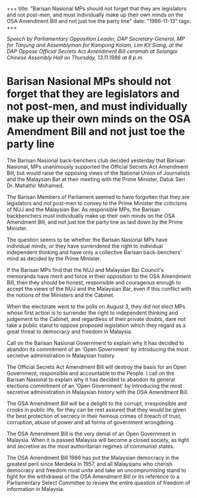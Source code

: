 +++ 
title: "Barisan Nasional MPs should not forget that they are legislators and not post-men, and must individually make up their own minds on the OSA Amendment Bill and not just toe the party line"
date: "1986-11-13"
tags:
+++

_Speech by Parliamentary Opposition Leader, DAP Secretary-General, MP for Tanjung and Assemblyman  for Kampong Kolam, Lim Kit Siang, at the DAP Oppose Official Secrets Act Amendment Bill ceramah at Selangor Chinese Assembly Hall on Thursday, 13.11.1986 at 8 p.m._

# Barisan Nasional MPs should not forget that they are legislators and not post-men, and must individually make up their own minds on the OSA Amendment Bill and not just toe the party line

The Barisan Nasional back-benchers club decided yesterday that Barisan Nasional, MPs unanimously supported the Official Secrets Act Amendment Bill, but would raise the opposing views of the National Union of Journalists and the Malaysian Bar at their meeting with the Prime Minister, Datuk Seri Dr. Mahathir Mohamed.</u>

The Barisan Members of Parliament seemed to have forgotten that they are legislators and not post-men to convey to the Prime Minister the criticisms of NUJ and the Malaysian Bar. As responsible MPs, the Barisan backbenchers must individually make up their own minds on the OSA Amendment Bill, and not just toe the party line as laid down by the Prime Minister.

The question seems to be whether the Barisan Nasional MPs have individual minds, or they have surrendered the right to individual independent thinking and have only a collective Barisan back-benchers' mind as decided by the Prime Minister.

If the Barisan MPs find that the NUJ and Malaysian Bar Council's memoranda have merit and force in their opposition to the OSA Amendment Bill, then they should be honest, responsible and courageous enough to accept the views of the NUJ and the Malaysian Bar, even if this conflict with the notions of the Ministers and the Cabinet.

When the electorate went to the polls on August 3, they did not elect MPs whose first action is to surrender the right to independent thinking and judgement to the Cabinet, and regardless of their private doubts, dare not take a public stand to oppose proposed legislation which they regard as a great threat to democracy and freedom in Malaysia.

Call on the Barisan Nasional Government to explain why it has decided to abandon its commitment of an 'Open Government' by introducing the most secretive administration in Malaysian history

The Official Secrets Act Amendment Bill will destroy the basis for an Open Government, responsible and accountable to the People. I call on the Barisan Nasional to explain why it has decided to abandon its general elections commitment of an 'Open Government' by introducing the most secretive administration in Malaysian history with the OSA Amendment Bill.

The OSA Amendment Bill will be a delight to the corrupt, irresponsible and crooks in public life, for they can be rest assured that they would be given the best protection of secrecy in their heinous crimes of breach of trust, corruption, abuse of power and all forms of government wrongdoing.

The OSA Amendment Bill is the very denial of an Open Government in Malaysia. When it is passed Malaysia will become a closed society, as tight and secretive as the most authoritarian regimes of communist states.

The OSA Amendment Bill 1986 has put the Malaysian democracy in the greatest peril since Merdeka in 1957, and all Malaysians who cherish democracy and freedom must unite and take an uncompromising stand to fight for the withdrawal of the OSA Amendment Bill or its reference to
a Parliamentary Select Committee to review the entire question of freedom of information in Malaysia.
 
